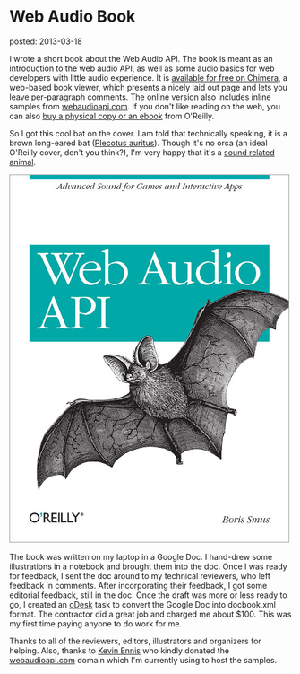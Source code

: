 Web Audio Book
==============
posted: 2013-03-18

I wrote a short book about the Web Audio API. The book is meant as an
introduction to the web audio API, as well as some audio basics for web
developers with little audio experience. It is [available for free on
Chimera][content], a web-based book viewer, which presents a nicely laid
out page and lets you leave per-paragraph comments. The online version
also includes inline samples from [webaudioapi.com][wapi]. If you don't
like reading on the web, you can also [buy a physical copy or an
ebook][buy] from O'Reilly.

<!--more-->

So I got this cool bat on the cover. I am told that technically
speaking, it is a brown long-eared bat ([Plecotus auritus][bat]). Though
it's no orca (an ideal O'Reilly cover, don't you think?), I'm very happy
that it's a [sound related animal][echo].

![Web Audio Book Cover][cover]

The book was written on my laptop in a Google Doc. I hand-drew some
illustrations in a notebook and brought them into the doc. Once I was
ready for feedback, I sent the doc around to my technical reviewers, who
left feedback in comments. After incorporating their feedback, I got
some editorial feedback, still in the doc. Once the draft was more or
less ready to go, I created an [oDesk][odesk] task to convert the Google
Doc into docbook.xml format. The contractor did a great job and charged
me about $100. This was my first time paying anyone to do work for me.

Thanks to all of the reviewers, editors, illustrators and organizers for
helping. Also, thanks to [Kevin Ennis][kevin] who kindly donated the
[webaudioapi.com][wapi] domain which I'm currently using to host the
samples.

[cc]: http://creativecommons.org/licenses/by-nc-nd/3.0/us/
[buy]: http://shop.oreilly.com/product/0636920025948.do
[wapi]: http://webaudioapi.com
[kevin]: http://www.kevincennis.com/
[odesk]: https://www.odesk.com/
[content]: http://chimera.labs.oreilly.com/books/1234000001552/
[cover]: cover.jpg
[echo]: http://en.wikipedia.org/wiki/Animal_echolocation
[bat]: http://en.wikipedia.org/wiki/Brown_long-eared_bat
